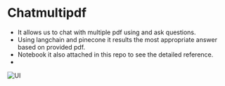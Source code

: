 # Chatmultipdf

* It allows us to chat with multiple pdf using and ask questions.
* Using langchain and pinecone it results the most appropriate answer based on provided pdf.
* Notebook it also attached in this repo to see the detailed reference.
*
 ![UI](https://github.com/Rakib-data-scientist/Chatmultipdf/assets/137823730/44780eb5-19e2-4669-b1c1-040c746f36d9)

